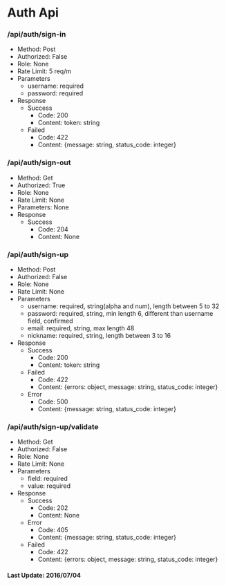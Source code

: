# Auth Api

### /api/auth/sign-in

- Method: Post
- Authorized: False
- Role: None
- Rate Limit: 5 req/m
- Parameters
  - username: required
  - password: required
- Response
  - Success
    - Code: 200
    - Content: token: string
  - Failed
    - Code: 422
    - Content: {message: string, status_code: integer}

### /api/auth/sign-out

- Method: Get
- Authorized: True
- Role: None
- Rate Limit: None
- Parameters: None
- Response
  - Success
    - Code: 204
    - Content: None

### /api/auth/sign-up

- Method: Post
- Authorized: False
- Role: None
- Rate Limit: None
- Parameters
  - username: required, string(alpha and num), length between 5 to 32
  - password: required, string, min length 6, different than username field, confirmed
  - email: required, string, max length 48
  - nickname: required, string, length between 3 to 16
- Response
  - Success
    - Code: 200
    - Content: token: string
  - Failed
    - Code: 422
    - Content: {errors: object, message: string, status_code: integer}
  - Error
    - Code: 500
    - Content: {message: string, status_code: integer}

### /api/auth/sign-up/validate

- Method: Get
- Authorized: False
- Role: None
- Rate Limit: None
- Parameters
  - field: required
  - value: required
- Response
  - Success
    - Code: 202
    - Content: None
  - Error
    - Code: 405
    - Content: {message: string, status_code: integer}
  - Failed
    - Code: 422
    - Content: {errors: object, message: string, status_code: integer}

#### Last Update: 2016/07/04
